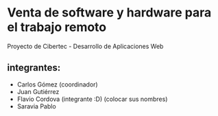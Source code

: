 # Venta de software y hardware para el trabajo remoto
Proyecto de Cibertec - Desarrollo de Aplicaciones Web

## integrantes:
- Carlos Gómez (coordinador)
- Juan Gutiérrez
- Flavio Cordova (integrante :D)
(colocar sus nombres)
- Saravia Pablo